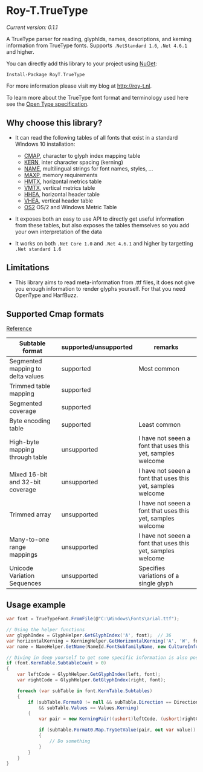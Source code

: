 # Roy-T.TrueType

*Current version: 0.1.1*

A TrueType parser for reading, glyphIds, names, descriptions, and kerning information from TrueType fonts. Supports `.NetStandard 1.6`, `.Net 4.6.1` and higher.


You can directly add this library to your project using [NuGet](https://www.nuget.org/packages/RoyT.TrueType/):

```
Install-Package RoyT.TrueType
```



For more information please visit my blog at http://roy-t.nl.

To learn more about the TrueType font format and terminology used here see the [Open Type specification](https://docs.microsoft.com/en-us/typography/opentype/spec/).


## Why choose this library?
- It can read the following tables of all fonts that exist in a standard Windows 10 installation:
    - [CMAP](https://learn.microsoft.com/en-us/typography/opentype/spec/cmap), character to glyph index mapping table
    - [KERN](https://learn.microsoft.com/en-us/typography/opentype/spec/kern), inter character spacing (kerning)
    - [NAME](https://learn.microsoft.com/en-us/typography/opentype/spec/name), multilingual strings for font names, styles, ...
    - [MAXP](https://learn.microsoft.com/en-us/typography/opentype/spec/maxp), memory requirements
    - [HMTX](https://learn.microsoft.com/en-us/typography/opentype/spec/hmtx), horizontal metrics table
    - [VMTX](https://learn.microsoft.com/en-us/typography/opentype/spec/vmtx), vertical metrics table
    - [HHEA](https://learn.microsoft.com/en-us/typography/opentype/spec/hhea), horizontal header table
    - [VHEA](https://learn.microsoft.com/en-us/typography/opentype/spec/vhea), vertical header table
    - [OS2](https://learn.microsoft.com/en-us/typography/opentype/spec/os2) OS/2 and Windows Metric Table

- It exposes both an easy to use API to directly get useful information from these tables, but also exposes the tables themselves so you add your own interpretation of the data
- It works on both `.Net Core 1.0` and `.Net 4.6.1` and higher by targetting `.Net standard 1.6`

## Limitations
- This library aims to read meta-information from .ttf files, it does not give you enough information to render glyphs yourself. For that you need OpenType and HarfBuzz.



## Supported Cmap formats
[Reference](https://docs.microsoft.com/en-us/typography/opentype/spec/cmap)

| Subtable format | supported/unsupported | remarks |
|--- | --- | --- |
| Segmented mapping to delta values | supported | Most common |
| Trimmed table mapping | supported | |
| Segmented coverage | supported | |
| Byte encoding table | supported | Least common |
| High-byte mapping through table | unsupported | I have not seeen a font that uses this yet, samples welcome |
| Mixed 16-bit and 32-bit coverage | unsupported | I have not seeen a font that uses this yet, samples welcome |
| Trimmed array | unsupported | I have not seeen a font that uses this yet, samples welcome |
| Many-to-one range mappings | unsupported | I have not seeen a font that uses this yet, samples welcome |
| Unicode Variation Sequences | unsupported | Specifies variations of a single glyph |


## Usage example

```csharp
var font = TrueTypeFont.FromFile(@"C:\Windows\Fonts\arial.ttf");

// Using the helper functions
var glyphIndex = GlyphHelper.GetGlyphIndex('A', font);  // 36
var horizontalKerning = KerningHelper.GetHorizontalKerning('A', 'W', font);   // -76
var name = NameHelper.GetName(NameId.FontSubfamilyName, new CultureInfo("nl-NL"), font); // Standaard

// Diving in deep yourself to get some specific information is also possible
if (font.KernTable.SubtableCount > 0)
{
    var leftCode = GlyphHelper.GetGlyphIndex(left, font);
    var rightCode = GlyphHelper.GetGlyphIndex(right, font);

    foreach (var subTable in font.KernTable.Subtables)
    {
        if (subTable.Format0 != null && subTable.Direction == Direction.Vertical
            && subTable.Values == Values.Kerning)
        {
            var pair = new KerningPair((ushort)leftCode, (ushort)rightCode);

            if (subTable.Format0.Map.TryGetValue(pair, out var value))
            {
                // Do something
            }
        }
    }
}
```